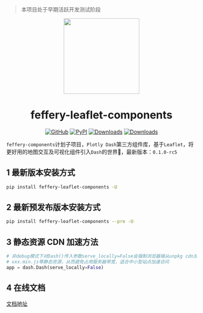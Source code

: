 > 本项目处于早期活跃开发测试阶段

<p align="center">
	<img src="./flc-logo.svg" height=200></img>
</p>
<h1 align="center">feffery-leaflet-components</h1>
<div align="center">


[![GitHub](https://img.shields.io/github/license/plotly/dash.svg?color=dark-green)](https://github.com/plotly/dash/blob/master/LICENSE)
[![PyPI](https://img.shields.io/pypi/v/feffery-leaflet-components.svg?color=dark-green)](https://pypi.org/project/feffery-leaflet-components/)
[![Downloads](https://pepy.tech/badge/feffery-leaflet-components)](https://pepy.tech/project/feffery-leaflet-components)
[![Downloads](https://pepy.tech/badge/feffery-leaflet-components/month)](https://pepy.tech/project/feffery-leaflet-components)

</div>

`feffery-components`计划子项目，`Plotly Dash`第三方组件库，基于`Leaflet`，将更好用的地图交互及可视化组件引入`Dash`的世界🥳，最新版本：`0.1.0-rc5`

## 1 最新版本安装方式

```bash
pip install feffery-leaflet-components -U
```

## 2 最新预发布版本安装方式

```bash
pip install feffery-leaflet-components --pre -U
```

## 3 静态资源 CDN 加速方法

```Python
# 非debug模式下对Dash()传入参数serve_locally=False会强制浏览器端从unpkg cdn加载各个依赖的
# xxx.min.js等静态资源，从而避免占用服务器带宽，适合中小型站点加速访问
app = dash.Dash(serve_locally=False)
```

## 4 在线文档

<a href='http://flc.feffery.tech/' target='_blank'>文档地址</a>